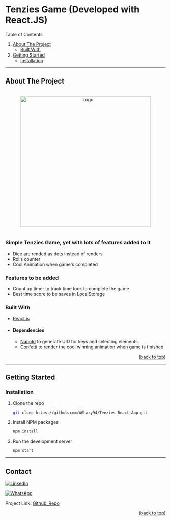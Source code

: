 <div id="top"></div>
<!--
*** Thanks for checking out the Best-README-Template. If you have a suggestion
*** that would make this better, please fork the repo and create a pull request
*** or simply open an issue with the tag "enhancement".
*** Don't forget to give the project a star!
*** Thanks again! Now go create something AMAZING! :D
-->

<!-- PROJECT SHIELDS -->
<!--
*** I'm using markdown "reference style" links for readability.
*** Reference links are enclosed in brackets [ ] instead of parentheses ( ).
*** See the bottom of this document for the declaration of the reference variables
*** for contributors-url, forks-url, etc. This is an optional, concise syntax you may use.
*** https://www.markdownguide.org/basic-syntax/#reference-style-links
-->

<!-- [![Contributors][contributors-shield]][contributors-url]
[![Forks][forks-shield]][forks-url]
[![Stargazers][stars-shield]][stars-url]
[![Issues][issues-shield]][issues-url]
[![MIT License][license-shield]][license-url]
[![LinkedIn][linkedin-shield]][linkedin-url] -->

<!-- PROJECT LOGO -->
<!-- <br />
<div align="center">
  <a href="https://github.com/github_username/repo_name">
    <img src="images/logo.png" alt="Logo" width="80" height="80">
  </a>

<h3 align="center">project_title</h3>

  <p align="center">
    project_description
    <br />
    <a href="https://github.com/github_username/repo_name"><strong>Explore the docs »</strong></a>
    <br />
    <br />
    <a href="https://github.com/github_username/repo_name">View Demo</a>
    ·
    <a href="https://github.com/github_username/repo_name/issues">Report Bug</a>
    ·
    <a href="https://github.com/github_username/repo_name/issues">Request Feature</a>
  </p>
</div> -->

# Tenzies Game (Developed with React.JS)

<!-- TABLE OF CONTENTS -->
<div>
  <summary>Table of Contents</summary>
  <ol>
    <li>
      <a href="#about-the-project">About The Project</a>
      <ul>
        <li><a href="#built-with">Built With</a></li>
      </ul>
    </li>
    <li>
      <a href="#getting-started">Getting Started</a>
      <ul>
        <!-- <li><a href="#prerequisites">Prerequisites</a></li> -->
        <li><a href="#installation">Installation</a></li>
      </ul>
    </li>
    <!-- <li><a href="#usage">Usage</a></li>
    <li><a href="#roadmap">Roadmap</a></li>
    <li><a href="#contributing">Contributing</a></li>
    <li><a href="#license">License</a></li>
    <li><a href="#contact">Contact</a></li>
    <li><a href="#acknowledgments">Acknowledgments</a></li> -->
  </ol>
</div>
<hr />

<!-- ABOUT THE PROJECT -->

## About The Project

<br />

<!-- [![Product Name Screen Shot][product-screenshot]](https://example.com) -->

<div align="center">
  <a href="https://aghazy94.github.io/Tenzies-React-App/" target="_blank">
    <img src="https://i.ibb.co/SNS4hrx/Tenzies-React-App-Preview.png" alt="Logo" width="410">
  </a>
</div>

<br />

### Simple Tenzies Game, yet with lots of features added to it
- Dice are rended as dots instead of renders
- Rolls counter
- Cool Animation when game's completed
### Features to be added
- Count up timer to track time took to complete the game
- Best time score to be saves in LocalStorage

<!-- Here's a blank template to get started: To avoid retyping too much info. Do a search and replace with your text editor for the following: `github_username`, `repo_name`, `twitter_handle`, `linkedin_username`, `email_client`, `email`, `project_title`, `project_description` -->

<!-- <p align="right">(<a href="#top">back to top</a>)</p> -->


### Built With

<!-- * [Next.js](https://nextjs.org/) -->

- [React.js](https://reactjs.org/)
  <!-- * [Vue.js](https://vuejs.org/) -->
  <!-- * [Angular](https://angular.io/) -->
  <!-- * [Svelte](https://svelte.dev/) -->
  <!-- * [Laravel](https://laravel.com) -->
  <!-- * [Bootstrap](https://getbootstrap.com) -->
  <!-- * [JQuery](https://jquery.com) -->

 - #### Dependencies 
   - [NanoId](https://www.npmjs.com/package/nanoid) to generate UID for keys and selecting elements.
   - [Confetti](https://www.npmjs.com/package/react-confetti) to render the cool winning animation when game is finished.

<p align="right">(<a href="#top">back to top</a>)</p>

<hr />

<!-- GETTING STARTED -->

## Getting Started

<!-- This is an example of how you may give instructions on setting up your project locally.
To get a local copy up and running follow these simple example steps. -->

<!-- ### Prerequisites

This is an example of how to list things you need to use the software and how to install them.

To run the app on a development server, copy the following commands into your terminal. <small>make sure that you're in the project directory</small>
* npm
  ```sh
  npm install npm@latest -g
  ``` -->

### Installation

<!-- 1. Get a free API Key at [https://example.com](https://example.com) -->

1. Clone the repo
   ```sh
   git clone https://github.com/AGhazy94/Tenzies-React-App.git
   ```
2. Install NPM packages
   ```sh
   npm install
   ```
3. Run the development server
   ```sh
   npm start
   ```
<hr />
   <!-- 4. Enter your API in `config.js`
      ```js
      const API_KEY = 'ENTER YOUR API';
      ``` -->

<!-- <p align="right">(<a href="#top">back to top</a>)</p> -->

<!-- USAGE EXAMPLES -->

<!-- ## Usage

Use this space to show useful examples of how a project can be used. Additional screenshots, code examples and demos work well in this space. You may also link to more resources.

_For more examples, please refer to the [Documentation](https://example.com)_

<p align="right">(<a href="#top">back to top</a>)</p> -->

<!-- ROADMAP -->

<!-- ## Roadmap

- [ ] Feature 1
- [ ] Feature 2
- [ ] Feature 3
  - [ ] Nested Feature

See the [open issues](https://github.com/github_username/repo_name/issues) for a full list of proposed features (and known issues).

<p align="right">(<a href="#top">back to top</a>)</p> -->

<!-- CONTRIBUTING -->

<!-- ## Contributing

Contributions are what make the open source community such an amazing place to learn, inspire, and create. Any contributions you make are **greatly appreciated**.

If you have a suggestion that would make this better, please fork the repo and create a pull request. You can also simply open an issue with the tag "enhancement".
Don't forget to give the project a star! Thanks again!

1. Fork the Project
2. Create your Feature Branch (`git checkout -b feature/AmazingFeature`)
3. Commit your Changes (`git commit -m 'Add some AmazingFeature'`)
4. Push to the Branch (`git push origin feature/AmazingFeature`)
5. Open a Pull Request

<p align="right">(<a href="#top">back to top</a>)</p> -->

<!-- LICENSE -->

<!-- ## License

Distributed under the MIT License. See `LICENSE.txt` for more information. -->

<!-- <p align="right">(<a href="#top">back to top</a>)</p> -->

<!-- CONTACT -->

## Contact

<!-- Your Name - [LinkedIn Profile](https://www.linkedin.com/in/ahmedhg94/) - ahmed.h.ghazy@gmail.com -->
[![LinkedIn][linkedin-shield]][linkedin-url]

[![WhatsApp][whatsapp-shield]][whatsapp-url]

Project Link: [Github_Repo](https://github.com/AGhazy94/Tenzies-React-App)

<p align="right">(<a href="#top">back to top</a>)</p>

<!-- ACKNOWLEDGMENTS -->

<!-- ## Acknowledgments

- []()
- []()
- []() -->

<!-- <p align="right">(<a href="#top">back to top</a>)</p> -->

<!-- MARKDOWN LINKS & IMAGES -->
<!-- https://www.markdownguide.org/basic-syntax/#reference-style-links -->

<!-- [contributors-shield]: https://img.shields.io/github/contributors/github_username/repo_name.svg?style=for-the-badge
[contributors-url]: https://github.com/github_username/repo_name/graphs/contributors
[forks-shield]: https://img.shields.io/github/forks/github_username/repo_name.svg?style=for-the-badge
[forks-url]: https://github.com/github_username/repo_name/network/members
[stars-shield]: https://img.shields.io/github/stars/github_username/repo_name.svg?style=for-the-badge
[stars-url]: https://github.com/github_username/repo_name/stargazers
[issues-shield]: https://img.shields.io/github/issues/github_username/repo_name.svg?style=for-the-badge
[issues-url]: https://github.com/github_username/repo_name/issues
[license-shield]: https://img.shields.io/github/license/github_username/repo_name.svg?style=for-the-badge
[license-url]: https://github.com/github_username/repo_name/blob/master/LICENSE.txt
[product-screenshot]: images/screenshot.png -->
[linkedin-shield]: https://img.shields.io/badge/-LinkedIn-black.svg?style=for-the-badge&logo=linkedin&colorB=555
[linkedin-url]: https://www.linkedin.com/in/ahmedhg94/
[whatsapp-shield]: https://img.shields.io/badge/whatsapp-128C7E.svg?style=for-the-badge&logo=whatsapp&logoColor=white
[whatsapp-url]: http://Wa.me/201153395730
